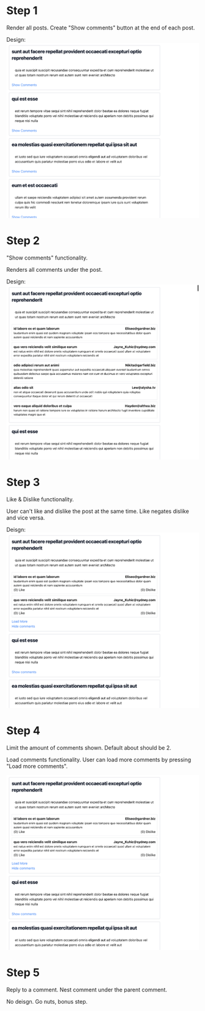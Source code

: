 # Step 1 

Render all posts. Create "Show comments" button at the end of each post. 

Design:
![Step 1](image.png)

# Step 2 

"Show comments" functionality. 

Renders all comments under the post.

Design:
![Step 2](image-1.png)


# Step 3 

Like & Dislike functionality.

User can't like and dislike the post at the same time. Like negates dislike and vice versa. 

Deisgn: 
![Step 4](image-3.png)


# Step 4

Limit the amount of comments shown. Default about should be 2. 

Load comments functionality. User can load more comments by pressing "Load more comments".

![Step 4](image-3.png)

# Step 5 

Reply to a comment. Nest comment under the parent comment. 

No deisgn. Go nuts, bonus step.
